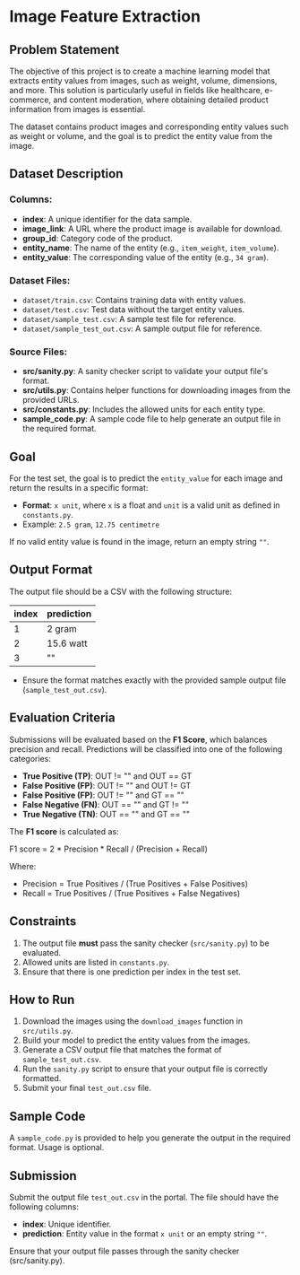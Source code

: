 # Image Feature Extraction

## Problem Statement

The objective of this project is to create a machine learning model that extracts entity values from images, such as weight, volume, dimensions, and more. This solution is particularly useful in fields like healthcare, e-commerce, and content moderation, where obtaining detailed product information from images is essential.

The dataset contains product images and corresponding entity values such as weight or volume, and the goal is to predict the entity value from the image. 

## Dataset Description

### Columns:
- **index**: A unique identifier for the data sample.
- **image_link**: A URL where the product image is available for download.
- **group_id**: Category code of the product.
- **entity_name**: The name of the entity (e.g., `item_weight`, `item_volume`).
- **entity_value**: The corresponding value of the entity (e.g., `34 gram`).

### Dataset Files:
- `dataset/train.csv`: Contains training data with entity values.
- `dataset/test.csv`: Test data without the target entity values.
- `dataset/sample_test.csv`: A sample test file for reference.
- `dataset/sample_test_out.csv`: A sample output file for reference.

### Source Files:
- **src/sanity.py**: A sanity checker script to validate your output file's format.
- **src/utils.py**: Contains helper functions for downloading images from the provided URLs.
- **src/constants.py**: Includes the allowed units for each entity type.
- **sample_code.py**: A sample code file to help generate an output file in the required format.

## Goal

For the test set, the goal is to predict the `entity_value` for each image and return the results in a specific format: 
- **Format**: `x unit`, where `x` is a float and `unit` is a valid unit as defined in `constants.py`.
- Example: `2.5 gram`, `12.75 centimetre`

If no valid entity value is found in the image, return an empty string `""`.

## Output Format

The output file should be a CSV with the following structure:

| index | prediction |
|-------|------------|
| 1     | 2 gram     |
| 2     | 15.6 watt  |
| 3     | ""         |

- Ensure the format matches exactly with the provided sample output file (`sample_test_out.csv`).

## Evaluation Criteria

Submissions will be evaluated based on the **F1 Score**, which balances precision and recall. Predictions will be classified into one of the following categories:

- **True Positive (TP)**: OUT != "" and OUT == GT
- **False Positive (FP)**: OUT != "" and OUT != GT
- **False Positive (FP)**: OUT != "" and GT == ""
- **False Negative (FN)**: OUT == "" and GT != ""
- **True Negative (TN)**: OUT == "" and GT == ""

The **F1 score** is calculated as:

F1 score = 2 * Precision * Recall / (Precision + Recall)


Where:
- Precision = True Positives / (True Positives + False Positives)
- Recall = True Positives / (True Positives + False Negatives)

## Constraints

1. The output file **must** pass the sanity checker (`src/sanity.py`) to be evaluated.
2. Allowed units are listed in `constants.py`.
3. Ensure that there is one prediction per index in the test set.

## How to Run

1. Download the images using the `download_images` function in `src/utils.py`.
2. Build your model to predict the entity values from the images.
3. Generate a CSV output file that matches the format of `sample_test_out.csv`.
4. Run the `sanity.py` script to ensure that your output file is correctly formatted.
5. Submit your final `test_out.csv` file.

## Sample Code

A `sample_code.py` is provided to help you generate the output in the required format. Usage is optional.

## Submission

Submit the output file `test_out.csv` in the portal. The file should have the following columns:
- **index**: Unique identifier.
- **prediction**: Entity value in the format `x unit` or an empty string `""`.

Ensure that your output file passes through the sanity checker (src/sanity.py).


